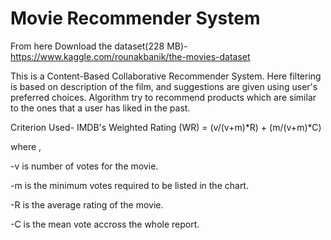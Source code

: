 # Movie Recommender System

From here Download the dataset(228 MB)- https://www.kaggle.com/rounakbanik/the-movies-dataset

This is a Content-Based Collaborative Recommender System. Here filtering is based on description of the film, and suggestions are given using user's preferred choices. Algorithm try to recommend products which are similar to the ones that a user has liked in the past.

Criterion Used-  IMDB's Weighted Rating (WR) = (v/(v+m)*R) + (m/(v+m)*C)

where ,

-v is number of votes for the movie.

-m is the minimum votes required to be listed in the chart.

-R is the average rating of the movie.

-C is the mean vote accross the whole report.



